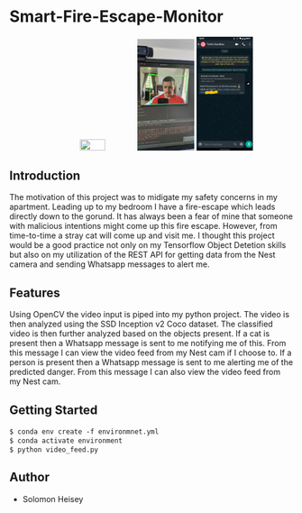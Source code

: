# Smart-Fire-Escape-Monitor
<p align="center">
  <img src="images/setup.jpg" width="30%" height="30%">
  <img src="images/camera.jpg" width="20%" height="20%"> 
  <img src="images/whatsapp.png" width="20%" height="20%"> 
</p>

## Introduction
The motivation of this project was to midigate my safety concerns in my apartment. Leading up to my bedroom I have a fire-escape which leads directly down to the gorund. It has always been a fear of mine that someone with malicious intentions might come up this fire escape. However, from time-to-time a stray cat will come up and visit me. I thought this project would be a good practice not only on my Tensorflow Object Detetion skills but also on my utilization of the REST API for getting data from the Nest camera and sending Whatsapp messages to alert me.

## Features
Using OpenCV the video input is piped into my python project. The video is then analyzed using the SSD Inception v2 Coco dataset. The classified video is then further analyzed based on the objects present. If a cat is present then a Whatsapp message is sent to me notifying me of this. From this message I can view the video feed from my Nest cam if I choose to. If a person is present then a Whatsapp message is sent to me alerting me of the predicted danger. From this message I can also view the video feed from my Nest cam.

## Getting Started
``` 
$ conda env create -f environmnet.yml
$ conda activate environment
$ python video_feed.py
```

## Author
* Solomon Heisey

